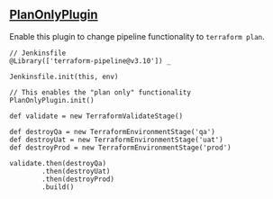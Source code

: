 ## [PlanOnlyPlugin](../src/PlanOnlyPlugin.groovy)

Enable this plugin to change pipeline functionality to `terraform plan`.

```
// Jenkinsfile
@Library(['terraform-pipeline@v3.10']) _

Jenkinsfile.init(this, env)

// This enables the "plan only" functionality
PlanOnlyPlugin.init()

def validate = new TerraformValidateStage()

def destroyQa = new TerraformEnvironmentStage('qa')
def destroyUat = new TerraformEnvironmentStage('uat')
def destroyProd = new TerraformEnvironmentStage('prod')

validate.then(destroyQa)
        .then(destroyUat)
        .then(destroyProd)
        .build()
```
